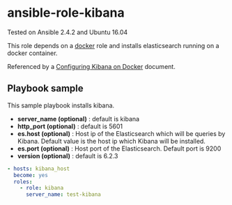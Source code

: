 # ansible-role-kibana

Tested on Ansible 2.4.2 and Ubuntu 16.04

This role depends on a
[docker](https://github.com/blurblah/ansible-role-docker) role and installs elasticsearch running on a docker container.

Referenced by a
[Configuring Kibana on Docker](https://www.elastic.co/guide/en/kibana/6.2/_configuring_kibana_on_docker.html) document.

## Playbook sample
This sample playbook installs kibana.

* **server_name (optional)** : default is kibana
* **http_port (optional)** : default is 5601
* **es.host (optional)** : Host ip of the Elasticsearch which will be queries by Kibana. Default value is the host ip which Kibana will be installed.
* **es.port (optional)** : Host port of the Elasticsearch. Default port is 9200
* **version (optional)** : default is 6.2.3

```yaml
- hosts: kibana_host
  become: yes
  roles:
    - role: kibana
      server_name: test-kibana
```
